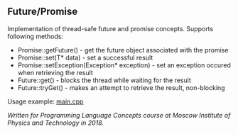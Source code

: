 ## Future/Promise
Implementation of thread-safe future and promise concepts. Supports following methods:
* Promise::getFuture() - get the future object associated with the promise
* Promise::set(T* data) - set a successful result
* Promise::setException(Exception* exception) - set an exception occured when retrieving the result
* Future::get() - blocks the thread while waiting for the result
* Future::tryGet() - makes an attempt to retrieve the result, non-blocking

Usage example: [main.cpp](https://github.com/sopilnyak/mipt-language-concepts/blob/master/promise/main.cpp)

*Written for Programming Language Concepts course at Moscow Institute of Physics and Technology in 2018.*
